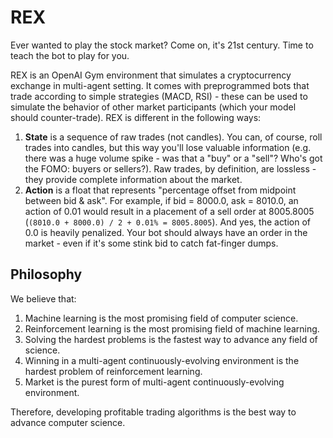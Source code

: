 # REX

Ever wanted to play the stock market? Come on, it's 21st century. Time to teach the bot to play for you.

REX is an OpenAI Gym environment that simulates a cryptocurrency exchange in multi-agent setting. It comes with preprogrammed bots that trade according to simple strategies (MACD, RSI) - these can be used to simulate the behavior of other market participants (which your model should counter-trade). REX is different in the following ways:

1. **State** is a sequence of raw trades (not candles). You can, of course, roll trades into candles, but this way you'll lose valuable information (e.g. there was a huge volume spike - was that a "buy" or a "sell"? Who's got the FOMO: buyers or sellers?). Raw trades, by definition, are lossless - they provide complete information about the market.
1. **Action** is a float that represents "percentage offset from midpoint between bid & ask". For example, if bid = 8000.0, ask = 8010.0, an action of 0.01 would result in a placement of a sell order at 8005.8005 (`(8010.0 + 8000.0) / 2 + 0.01% = 8005.8005`). And yes, the action of 0.0 is heavily penalized. Your bot should always have an order in the market - even if it's some stink bid to catch fat-finger dumps.


## Philosophy

We believe that:

1. Machine learning is the most promising field of computer science.
1. Reinforcement learning is the most promising field of machine learning.
1. Solving the hardest problems is the fastest way to advance any field of science.
1. Winning in a multi-agent continuously-evolving environment is the hardest problem of reinforcement learning.
1. Market is the purest form of multi-agent continuously-evolving environment.

Therefore, developing profitable trading algorithms is the best way to advance computer science.

